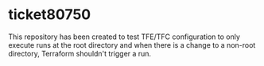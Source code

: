 # ticket80750

This repository has been created to test TFE/TFC configuration to only execute runs at the root directory and when there is a change to a non-root directory, Terraform shouldn't trigger a run.